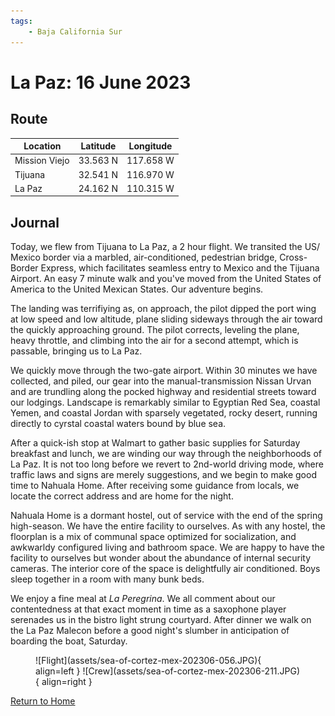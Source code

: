 ```yaml
---
tags:
    - Baja California Sur
---
```


# La Paz: 16 June 2023

## Route

| Location | Latitude | Longitude |
|--|--|--|
| Mission Viejo | 33.563 N | 117.658 W |
| Tijuana | 32.541 N | 116.970 W |
| La Paz | 24.162 N | 110.315 W |

## Journal

Today, we flew from Tijuana to La Paz, a 2 hour flight. We transited the US/ Mexico border via a marbled, air-conditioned, pedestrian bridge, Cross-Border Express, which facilitates seamless entry to Mexico and the Tijuana Airport. An easy 7 minute walk and you've moved from the United States of America to the United Mexican States. Our adventure begins.

The landing was terrifiying as, on approach, the pilot dipped the port wing at low speed and low altitude, plane sliding sideways through the air toward the quickly approaching ground. The pilot corrects, leveling the plane, heavy throttle, and climbing into the air for a second attempt, which is passable, bringing us to La Paz.

We quickly move through the two-gate airport. Within 30 minutes we have collected, and piled, our gear into the manual-transmission Nissan Urvan and are trundling along the pocked highway and residential streets toward our lodgings. Landscape is remarkably similar to Egyptian Red Sea, coastal Yemen, and coastal Jordan with sparsely vegetated, rocky desert, running directly to cyrstal coastal waters bound by blue sea.

After a quick-ish stop at Walmart to gather basic supplies for Saturday breakfast and lunch, we are winding our way through the neighborhoods of La Paz. It is not too long before we revert to 2nd-world driving mode, where traffic laws and signs are merely suggestions, and we begin to make good time to Nahuala Home. After receiving some guidance from locals, we locate the correct address and are home for the night.

Nahuala Home is a dormant hostel, out of service with the end of the spring high-season. We have the entire facility to ourselves. As with any hostel, the floorplan is a mix of communal space optimized for socialization, and awkwarldy configured living and bathroom space. We are happy to have the facility to ourselves but wonder about the abundance of internal security cameras. The interior core of the space is delightfully air conditioned. Boys sleep together in a room with many bunk beds. 

We enjoy a fine meal at _La Peregrina_. We all comment about our contentedness at that exact moment in time as a saxophone player serenades us in the bistro light strung courtyard. After dinner we walk on the La Paz Malecon before a good night's slumber in anticipation of boarding the boat, Saturday.

<figure markdown>
  ![Flight](assets/sea-of-cortez-mex-202306-056.JPG){ align=left }
  ![Crew](assets/sea-of-cortez-mex-202306-211.JPG){ align=right }
</figure>

<!--- Below is navigation to home --->
 [Return to Home](index.md)